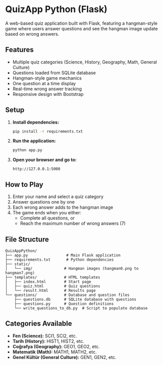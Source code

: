 # QuizApp Python (Flask)

A web-based quiz application built with Flask, featuring a hangman-style game where users answer questions and see the hangman image update based on wrong answers.

## Features

- Multiple quiz categories (Science, History, Geography, Math, General Culture)
- Questions loaded from SQLite database
- Hangman-style game mechanics
- One question at a time display
- Real-time wrong answer tracking
- Responsive design with Bootstrap

## Setup

1. **Install dependencies:**
   ```bash
   pip install -r requirements.txt
   ```

2. **Run the application:**
   ```bash
   python app.py
   ```

3. **Open your browser and go to:**
   ```
   http://127.0.0.1:5000
   ```

## How to Play

1. Enter your name and select a quiz category
2. Answer questions one by one
3. Each wrong answer adds to the hangman image
4. The game ends when you either:
   - Complete all questions, or
   - Reach the maximum number of wrong answers (7)

## File Structure

```
QuizAppPython/
├── app.py                 # Main Flask application
├── requirements.txt       # Python dependencies
├── static/
│   └── img/              # Hangman images (hangman0.png to hangman7.png)
├── templates/            # HTML templates
│   ├── index.html        # Start page
│   ├── quiz.html         # Quiz questions
│   └── result.html       # Results page
└── questions/            # Database and question files
    ├── questions.db      # SQLite database with questions
    ├── questions.py      # Question definitions
    └── write_questions_to_db.py  # Script to populate database
```

## Categories Available

- **Fen (Science):** SCI1, SCI2, etc.
- **Tarih (History):** HIST1, HIST2, etc.
- **Coğrafya (Geography):** GEO1, GEO2, etc.
- **Matematik (Math):** MATH1, MATH2, etc.
- **Genel Kültür (General Culture):** GEN1, GEN2, etc. 